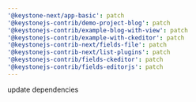 ```yaml
---
'@keystone-next/app-basic': patch
'@keystonejs-contrib/demo-project-blog': patch
'@keystonejs-contrib/example-blog-with-view': patch
'@keystonejs-contrib/example-with-ckeditor': patch
'@keystonejs-contrib-next/fields-file': patch
'@keystonejs-contrib-next/list-plugins': patch
'@keystonejs-contrib/fields-ckeditor': patch
'@keystonejs-contrib/fields-editorjs': patch
---
```


update dependencies
